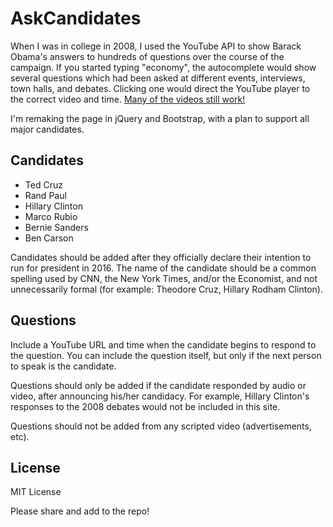 # AskCandidates

When I was in college in 2008, I used the YouTube API to show Barack Obama's
answers to hundreds of questions over the course of the campaign. If you
started typing "economy", the autocomplete would show several questions which
had been asked at different events, interviews, town halls, and debates. Clicking
one would direct the YouTube player to the correct video and time.
<a href="http://sugo-katta.appspot.com/askobama.html">Many of the videos still work!</a>

I'm remaking the page in jQuery and Bootstrap, with a plan to support all major candidates.

## Candidates

* Ted Cruz
* Rand Paul
* Hillary Clinton
* Marco Rubio
* Bernie Sanders
* Ben Carson

Candidates should be added after they officially declare their intention to run
for president in 2016. The name of the candidate should be a common spelling
used by CNN, the New York Times, and/or the Economist, and not unnecessarily
formal (for example: Theodore Cruz, Hillary Rodham Clinton).

## Questions

Include a YouTube URL and time when the candidate begins to respond to the
question. You can include the question itself, but only if the next
person to speak is the candidate.

Questions should only be added if the candidate responded by audio or video,
after announcing his/her candidacy. For example, Hillary Clinton's responses
to the 2008 debates would not be included in this site.

Questions should not be added from any scripted video (advertisements, etc).

## License

MIT License

Please share and add to the repo!
